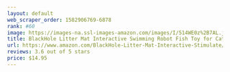 ```yaml
---
layout: default 
﻿web_scraper_order: 1582906769-6878
rank: #60
image: https://images-na.ssl-images-amazon.com/images/I/514WE0z%2B7AL.jpg
title: BlackHole Litter Mat Interactive Swimming Robot Fish Toy for Cat with LED Light (4 pcs), Electronic…
url: https://www.amazon.com/BlackHole-Litter-Mat-Interactive-Stimulate/dp/B07M9ZT35W/ref=zg_mw_pet-supplies_60?_encoding=UTF8&psc=1&refRID=H5H5GKBRAGT498NV2G74
reviews: 3.6 out of 5 stars
price: $14.95 
---
```

